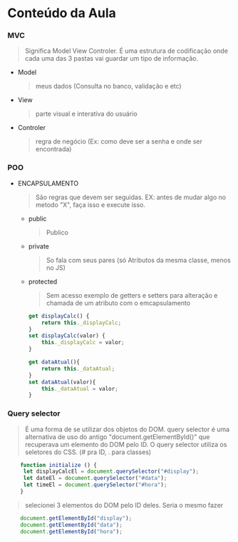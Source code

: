 # Conteúdo da Aula

### MVC
>Significa Model View Controler.
É uma estrutura de codificação onde cada uma das 3 pastas vai guardar um tipo de informação.

- Model 
    >meus dados (Consulta no banco, validação e etc)

- View
    >parte visual e interativa do usuário

- Controler
    >regra de negócio (Ex: como deve ser a senha e onde ser encontrada)

### POO

- ENCAPSULAMENTO
    >São regras que devem ser seguidas. EX: antes de mudar algo no metodo "X", faça isso e execute isso.

    - public
        >Publico
    - private
        >So fala com seus pares (só Atributos da mesma classe, menos no JS)
    - protected
        >Sem acesso
    exemplo de getters e setters para alteração e chamada de um atributo com
    o emcapsulamento
    
        ```js
        get displayCalc() {
            return this._displayCalc;
        }
        set displayCalc(valor) {
            this._displayCalc = valor;
        }
        
        get dataAtual(){
            return this._dataAtual;
        }
        set dataAtual(valor){
            this._dataAtual = valor;
        }
        ```

### Query selector
>É uma forma de se utilizar dos objetos do DOM. query selector é uma alternativa de uso do antigo "document.getElementById()" que recuperava um elemento do DOM pelo ID. O query selector utiliza os seletores do CSS. (# pra ID, . para classes)

```js
    function initialize () {
     let displayCalcEl = document.querySelector("#display");
     let dateEl = document.querySelector("#data");
     let timeEl = document.querySelector("#hora");
    }        
```
>selecionei 3 elementos do DOM pelo ID deles. Seria o mesmo fazer

```js
    document.getElementById("display");
    document.getElementById("data");
    document.getElementById("hora");
```